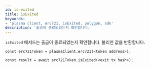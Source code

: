 ```yaml
---
id: is-exited
title: isExited
keywords:
- 'plasma client, erc721, isExited, polygon, sdk'
description: '출금이 종료되었는지 확인합니다.'
---
```


`isExited` 메서드는 출금이 종료되었는지 확인합니다. 불리언 값을 반환합니다.

```
const erc721Token = plasmaClient.erc721(<token address>);

const result = await erc721Token.isExited(<exit tx hash>);

```

